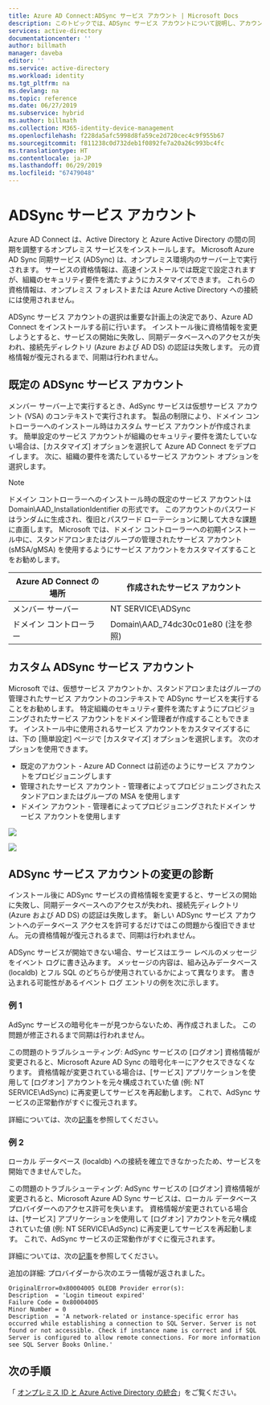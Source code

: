 ```yaml
---
title: Azure AD Connect:ADSync サービス アカウント | Microsoft Docs
description: このトピックでは、ADSync サービス アカウントについて説明し、アカウントに関するベスト プラクティスを示します。
services: active-directory
documentationcenter: ''
author: billmath
manager: daveba
editor: ''
ms.service: active-directory
ms.workload: identity
ms.tgt_pltfrm: na
ms.devlang: na
ms.topic: reference
ms.date: 06/27/2019
ms.subservice: hybrid
ms.author: billmath
ms.collection: M365-identity-device-management
ms.openlocfilehash: f228da5afc5998d8fa59ce2d720cec4c9f955b67
ms.sourcegitcommit: f811238c0d732deb1f0892fe7a20a26c993bc4fc
ms.translationtype: HT
ms.contentlocale: ja-JP
ms.lasthandoff: 06/29/2019
ms.locfileid: "67479048"
---
```

# <a name="adsync-service-account"></a>ADSync サービス アカウント
Azure AD Connect は、Active Directory と Azure Active Directory の間の同期を調整するオンプレミス サービスをインストールします。  Microsoft Azure AD Sync 同期サービス (ADSync) は、オンプレミス環境内のサーバー上で実行されます。  サービスの資格情報は、高速インストールでは既定で設定されますが、組織のセキュリティ要件を満たすようにカスタマイズできます。  これらの資格情報は、オンプレミス フォレストまたは Azure Active Directory への接続には使用されません。

ADSync サービス アカウントの選択は重要な計画上の決定であり、Azure AD Connect をインストールする前に行います。  インストール後に資格情報を変更しようとすると、サービスの開始に失敗し、同期データベースへのアクセスが失われ、接続先ディレクトリ (Azure および AD DS) の認証は失敗します。  元の資格情報が復元されるまで、同期は行われません。

## <a name="the-default-adsync-service-account"></a>既定の ADSync サービス アカウント

メンバー サーバー上で実行するとき、AdSync サービスは仮想サービス アカウント (VSA) のコンテキストで実行されます。  製品の制限により、ドメイン コントローラーへのインストール時はカスタム サービス アカウントが作成されます。  簡単設定のサービス アカウントが組織のセキュリティ要件を満たしていない場合は、[カスタマイズ] オプションを選択して Azure AD Connect をデプロイします。  次に、組織の要件を満たしているサービス アカウント オプションを選択します。

>[!NOTE]
>ドメイン コントローラーへのインストール時の既定のサービス アカウントは Domain\AAD_InstallationIdentifier の形式です。  このアカウントのパスワードはランダムに生成され、復旧とパスワード ローテーションに関して大きな課題に直面します。  Microsoft では、ドメイン コントローラーへの初期インストール中に、スタンドアロンまたはグループの管理されたサービス アカウント (sMSA/gMSA) を使用するようにサービス アカウントをカスタマイズすることをお勧めします。

|Azure AD Connect の場所|作成されたサービス アカウント|
|-----|-----|
|メンバー サーバー|NT SERVICE\ADSync|
|ドメイン コントローラー|Domain\AAD_74dc30c01e80 (注を参照)|

## <a name="custom-adsync-service-accounts"></a>カスタム ADSync サービス アカウント
Microsoft では、仮想サービス アカウントか、スタンドアロンまたはグループの管理されたサービス アカウントのコンテキストで ADSync サービスを実行することをお勧めします。  特定組織のセキュリティ要件を満たすようにプロビジョニングされたサービス アカウントをドメイン管理者が作成することもできます。   インストール中に使用されるサービス アカウントをカスタマイズするには、下の [簡単設定] ページで [カスタマイズ] オプションを選択します。   次のオプションを使用できます。

- 既定のアカウント - Azure AD Connect は前述のようにサービス アカウントをプロビジョニングします
- 管理されたサービス アカウント - 管理者によってプロビジョニングされたスタンドアロンまたはグループの MSA を使用します
- ドメイン アカウント - 管理者によってプロビジョニングされたドメイン サービス アカウントを使用します

![](media/concept-adsync-service-account/adsync1.png)

![](media/concept-adsync-service-account/adsync2.png)

## <a name="diagnosing-adsync-service-account-changes"></a>ADSync サービス アカウントの変更の診断
インストール後に ADSync サービスの資格情報を変更すると、サービスの開始に失敗し、同期データベースへのアクセスが失われ、接続先ディレクトリ (Azure および AD DS) の認証は失敗します。  新しい ADSync サービス アカウントへのデータベース アクセスを許可するだけではこの問題から復旧できません。 元の資格情報が復元されるまで、同期は行われません。

ADSync サービスが開始できない場合、サービスはエラー レベルのメッセージをイベント ログに書き込みます。  メッセージの内容は、組み込みデータベース (localdb) とフル SQL のどちらが使用されているかによって異なります。  書き込まれる可能性があるイベント ログ エントリの例を次に示します。

### <a name="example-1"></a>例 1

AdSync サービスの暗号化キーが見つからないため、再作成されました。  この問題が修正されるまで同期は行われません。

この問題のトラブルシューティング: AdSync サービスの [ログオン] 資格情報が変更されると、Microsoft Azure AD Sync の暗号化キーにアクセスできなくなります。  資格情報が変更されている場合は、[サービス] アプリケーションを使用して [ログオン] アカウントを元々構成されていた値 (例: NT SERVICE\AdSync) に再変更してサービスを再起動します。  これで、AdSync サービスの正常動作がすぐに復元されます。

詳細については、次の[記事](https://go.microsoft.com/fwlink/?linkid=2086764)を参照してください。

### <a name="example-2"></a>例 2

ローカル データベース (localdb) への接続を確立できなかったため、サービスを開始できませんでした。

この問題のトラブルシューティング: AdSync サービスの [ログオン] 資格情報が変更されると、Microsoft Azure AD Sync サービスは、ローカル データベース プロバイダーへのアクセス許可を失います。  資格情報が変更されている場合は、[サービス] アプリケーションを使用して [ログオン] アカウントを元々構成されていた値 (例: NT SERVICE\AdSync) に再変更してサービスを再起動します。  これで、AdSync サービスの正常動作がすぐに復元されます。

詳細については、次の[記事](https://go.microsoft.com/fwlink/?linkid=2086764)を参照してください。

追加の詳細: プロバイダーから次のエラー情報が返されました。
 

``` 
OriginalError=0x80004005 OLEDB Provider error(s): 
Description  = 'Login timeout expired'
Failure Code = 0x80004005
Minor Number = 0 
Description  = 'A network-related or instance-specific error has occurred while establishing a connection to SQL Server. Server is not found or not accessible. Check if instance name is correct and if SQL Server is configured to allow remote connections. For more information see SQL Server Books Online.'
```
## <a name="next-steps"></a>次の手順
「 [オンプレミス ID と Azure Active Directory の統合](whatis-hybrid-identity.md)」をご覧ください。
